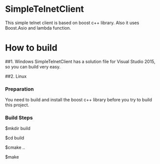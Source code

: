 # SimpleTelnetClient
This simple telnet client is based on boost c++ library. Also it uses Boost.Asio and lambda function. 

# How to build
##1. Windows
   SimpleTelnetClient has a solution file for Visual Studio 2015, so you can build very easy.

##2. Linux
###  Preparation
  You need to build and install the boost c++ library before you try to build this project.

###  Build Steps
  
  $mkdir build
  
  $cd build
  
  $cmake ..
  
  $make
